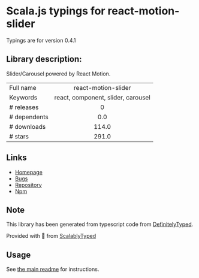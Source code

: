 
# Scala.js typings for react-motion-slider

Typings are for version 0.4.1

## Library description:
Slider/Carousel powered by React Motion.

|                    |                 |
| ------------------ | :-------------: |
| Full name          | react-motion-slider |
| Keywords           | react, component, slider, carousel |
| # releases         | 0 |
| # dependents       | 0.0 |
| # downloads        | 114.0 |
| # stars            | 291.0 |

## Links
- [Homepage](https://github.com/souporserious/react-motion-slider)
- [Bugs](https://github.com/souporserious/react-motion-slider/issues)
- [Repository](https://github.com/souporserious/react-motion-slider)
- [Npm](https://www.npmjs.com/package/react-motion-slider)
    


## Note
This library has been generated from typescript code from [DefinitelyTyped](https://definitelytyped.org).

Provided with :purple_heart: from [ScalablyTyped](https://github.com/oyvindberg/ScalablyTyped)

## Usage
See [the main readme](../../readme.md) for instructions.


